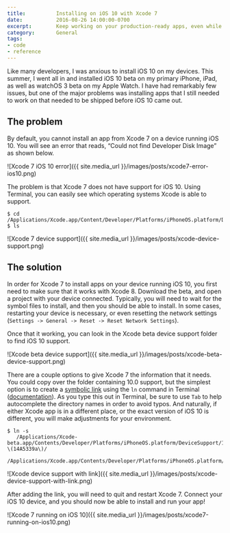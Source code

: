 ```yaml
---
title:          Installing on iOS 10 with Xcode 7
date:           2016-08-26 14:00:00-0700
excerpt:        Keep working on your production-ready apps, even while running the iOS beta on your phone
category:       General
tags:
- code
- reference
---
```


Like many developers, I was anxious to install iOS 10 on my devices. This summer, I went all in and installed iOS 10 beta on my primary iPhone, iPad, as well as watchOS 3 beta on my Apple Watch. I have had remarkably few issues, but one of the major problems was installing apps that I still needed to work on that needed to be shipped before iOS 10 came out.


## The problem
By default, you cannot install an app from Xcode 7 on a device running iOS 10. You will see an error that reads, “Could not find Developer Disk Image” as shown below.

![Xcode 7 iOS 10 error]({{ site.media_url }}/images/posts/xcode7-error-ios10.png)

The problem is that Xcode 7 does not have support for iOS 10. Using Terminal, you can easily see which operating systems Xcode is able to support.

```
$ cd /Applications/Xcode.app/Content/Developer/Platforms/iPhoneOS.platform/DeviceSupport
$ ls
```

![Xcode 7 device support]({{ site.media_url }}/images/posts/xcode-device-support.png)


## The solution
In order for Xcode 7 to install apps on your device running iOS 10, you first need to make sure that it works with Xcode 8. Download the beta, and open a project with your device connected. Typically, you will need to wait for the symbol files to install, and then you should be able to install. In some cases, restarting your device is necessary, or even resetting the network settings (`Settings -> General -> Reset -> Reset Network Settings`).

Once that it working, you can look in the Xcode beta device support folder to find iOS 10 support.

![Xcode beta device support]({{ site.media_url }}/images/posts/xcode-beta-device-support.png)

There are a couple options to give Xcode 7 the information that it needs. You could copy over the folder containing 10.0 support, but the simplest option is to create a [symbolic link](https://en.wikipedia.org/wiki/Symbolic_link) using the `ln` command in Terminal ([documentation](https://developer.apple.com/legacy/library/documentation/Darwin/Reference/ManPages/man1/ln.1.html)). As you type this out in Terminal, be sure to use `Tab` to help autocomplete the directory names in order to avoid typos. And naturally, if either Xcode app is in a different place, or the exact version of iOS 10 is different, you will make adjustments for your environment.

```
$ ln -s
   /Applications/Xcode-beta.app/Contents/Developer/Platforms/iPhoneOS.platform/DeviceSupport/10.0\ \(14A5339a\)/
   /Applications/Xcode.app/Contents/Developer/Platforms/iPhoneOS.platform/DeviceSupport/10.0
```

![Xcode device support with link]({{ site.media_url }}/images/posts/xcode-device-support-with-link.png)

After adding the link, you will need to quit and restart Xcode 7. Connect your iOS 10 device, and you should now be able to install and run your app!

![Xcode 7 running on iOS 10]({{ site.media_url }}/images/posts/xcode7-running-on-ios10.png)
